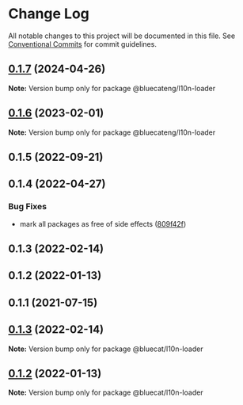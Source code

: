 # Change Log

All notable changes to this project will be documented in this file.
See [Conventional Commits](https://conventionalcommits.org) for commit guidelines.

## [0.1.7](https://github.com/bluecatengineering/l10n-packages/compare/@bluecateng/l10n-loader@0.1.6...@bluecateng/l10n-loader@0.1.7) (2024-04-26)

**Note:** Version bump only for package @bluecateng/l10n-loader

## [0.1.6](https://github.com/bluecatengineering/l10n-packages/compare/@bluecateng/l10n-loader@0.1.5...@bluecateng/l10n-loader@0.1.6) (2023-02-01)

**Note:** Version bump only for package @bluecateng/l10n-loader

## 0.1.5 (2022-09-21)

## 0.1.4 (2022-04-27)

### Bug Fixes

- mark all packages as free of side effects ([809f42f](https://gitlab.bluecatlabs.net/bluecat-uiux/l10n-packages/commit/809f42f77e2ce31287cd78f599f2e67154b50a84))

## 0.1.3 (2022-02-14)

## 0.1.2 (2022-01-13)

## 0.1.1 (2021-07-15)

## [0.1.3](https://gitlab.bluecatlabs.net/bluecat-uiux/l10n-packages/compare/v0.1.2...v0.1.3) (2022-02-14)

**Note:** Version bump only for package @bluecat/l10n-loader

## [0.1.2](https://gitlab.bluecatlabs.net/bluecat-uiux/l10n-packages/compare/v0.1.1...v0.1.2) (2022-01-13)

**Note:** Version bump only for package @bluecat/l10n-loader
